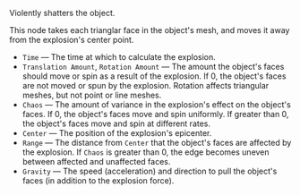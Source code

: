 Violently shatters the object.

This node takes each trianglar face in the object's mesh, and moves it away from the explosion's center point.

   - `Time` — The time at which to calculate the explosion.
   - `Translation Amount`, `Rotation Amount` — The amount the object's faces should move or spin as a result of the explosion.  If 0, the object's faces are not moved or spun by the explosion.  Rotation affects triangular meshes, but not point or line meshes.
   - `Chaos` — The amount of variance in the explosion's effect on the object's faces.  If 0, the object's faces move and spin uniformly.  If greater than 0, the object's faces move and spin at different rates.
   - `Center` — The position of the explosion's epicenter.
   - `Range` — The distance from `Center` that the object's faces are affected by the explosion.  If `Chaos` is greater than 0, the edge becomes uneven between affected and unaffected faces.
   - `Gravity` — The speed (acceleration) and direction to pull the object's faces (in addition to the explosion force).
